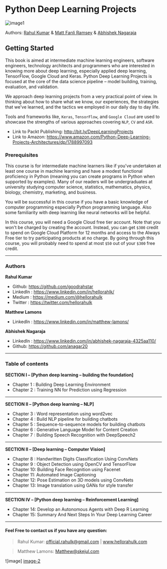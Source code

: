 # Python Deep Learning Projects 
![image1][image-1] 

Authors: [Rahul Kumar][1] & [Matt Fanli Ramsey][2] & [Abhishek Nagaraja][3]
   

## Getting Started
This book is aimed at intermediate machine learning engineers, software engineers, technology architects and programmers who are interested in knowing more about deep learning, especially applied deep learning, TensorFlow, Google Cloud and Keras. Python Deep Learning Projects is focused at the core of the data science pipeline – model building, training, evaluation, and validation. 

We approach deep learning projects from a very practical point of view. In thinking about how to share what we know, our experiences, the strategies that we've learned, and the tactics we employed in our daily day to day life. 

Tools and frameworks like, `Keras`, `TensorFlow`, and `Google Cloud` are used to showcase the strengths of various approaches covering `NLP`, `CV` and `ASR`.


* Link to Packt Publishing: http://bit.ly/DeepLearningProjects
* Link to Amazon: https://www.amazon.com/Python-Deep-Learning-Projects-Architectures/dp/1788997093

### Prerequisites
This course is for intermediate machine learners like if you've undertaken at least one course in machine learning and have a modest functional proficiency in Python (meaning you can create programs in Python when supported by examples). Many of our readers will be undergraduates at university studying computer science, statistics, mathematics, physics, biology, chemistry, marketing, and business.

You will be successful in this course if you have a basic knowledge of computer programming especially Python programming language. Also some familiarity with deep learning like neural networks will be helpful. 

In this course, you will need a Google Cloud free tier account. Note that you won't be charged by creating the account. Instead, you can get `$300` credit to spend on Google Cloud Platform for 12 months and access to the Always Free tier to try participating products at no charge. By going through this course, you will probably need to spend at most `$50` out of your `$300` free credit. 

---- 

### Authors
**Rahul Kumar** 
* Github: https://github.com/goodrahstar
* LinkedIn : https://www.linkedin.com/in/hellorahlk/
* Medium : https://medium.com/@hellorahulk
* Twitter : https://twitter.com/hellorahulk

**Matthew Lamons**
* LinkedIn : https://www.linkedin.com/in/matthew-lamons/

**Abhishek Nagaraja**
* LinkedIn : https://www.linkedin.com/in/abhishek-nagaraja-4325aa110/
* Github: https://github.com/anagar20
---- 

### Table of contents 

**SECTION I – [Python deep learning – building the foundation]** 
- Chapter 1 : Building Deep Learning Environment 
- Chapter 2 : Training NN for Prediction using Regression 
---

**SECTION II – [Python deep learning – NLP]** 
- Chapter 3 : Word representation using word2vec
- Chapter 4 : Build NLP pipeline for building chatbots
- Chapter 5 : Sequence-to-sequence models for building chatbots
- Chapter 6 : Generative Language Model for Content Creation
- Chapter 7 : Building Speech Recognition with DeepSpeech2 
---

**SECTION II – [Deep learning – Computer Vision]**
- Chapter 8 : Handwritten Digits Classification Using ConvNets
- Chapter 9 : Object Detection using OpenCV and TensorFlow
- Chapter 10: Building Face Recognition using Facenet 
- Chapter 11: Automated Image Captioning 
- Chapter 12: Pose Estimation on 3D models using ConvNets
- Chapter 13: Image translation using GANs for style transfer
---

**SECTION IV – [Python deep learning – Reinforcement Learning]**
- Chapter 14: Develop an Autonomous Agents with Deep R Learning
- Chapter 15: Summary And Next Steps In Your Deep Learning Career 
---


#### Feel Free to contact us if you have any question:
> Rahul Kumar: official.rahulk@gmail.com | www.hellorahulk.com

> Matthew Lamons: Matthew@skejul.com

![image] [image-2]

[image-1]:	https://dz13w8afd47il.cloudfront.net/sites/default/files/imagecache/ppv4_main_book_cover/9781788997096.png  "Python Deep Learning Projects"
[image-2]: https://github.com/goodrahstar/Python-Deep-Learning-Projects/blob/master/images/footer.png "Authors"

[1]:	www.hellorahulk.com "Rahul Kumar Profile"
[2]:	https://www.linkedin.com/in/matthew-lamons/ "Matthew Lamons"
[3]:	https://www.linkedin.com/in/abhishek-nagaraja-4325aa110/ "Abhishek Nagaraja"
